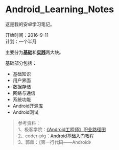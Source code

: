 # Android_Learning_Notes

这是我的安卓学习笔记。


开始时间：2016-9-11     
计划：一个半月

主要分为[**基础**](https://github.com/52fhy/Android_Learning_Notes/tree/master/notes/basic)和[**实践**](https://github.com/52fhy/Android_Learning_Notes/tree/master/notes/practice)两大块。

基础部分包括：

- 基础知识
- 用户界面
- 数据存储
- 网络与通信
- 系统功能  
- Android开源库 
- Android测试 
 

>参考资料：  
1、极客学院：[《Android工程师》职业路径图](http://ke.jikexueyuan.com/zhiye/android/)  
2、coder-pig：[Android基础入门教程](http://www.runoob.com/w3cnote/android-tutorial-intro.html)  
3、郭霖：《第一行代码——Android》  

